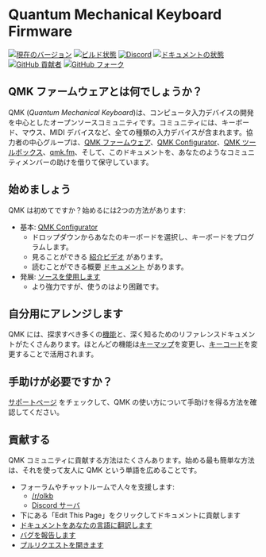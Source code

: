 # Quantum Mechanical Keyboard Firmware

<!---
  original document: 0.8.58:docs/README.md
  git diff 0.8.58 HEAD -- docs/README.md | cat
-->

[![現在のバージョン](https://img.shields.io/github/tag/qmk/qmk_firmware.svg)](https://github.com/qmk/qmk_firmware/tags)
[![ビルド状態](https://travis-ci.org/qmk/qmk_firmware.svg?branch=master)](https://travis-ci.org/qmk/qmk_firmware)
[![Discord](https://img.shields.io/discord/440868230475677696.svg)](https://discord.gg/Uq7gcHh)
[![ドキュメントの状態](https://img.shields.io/badge/docs-ready-orange.svg)](https://docs.qmk.fm)
[![GitHub 貢献者](https://img.shields.io/github/contributors/qmk/qmk_firmware.svg)](https://github.com/qmk/qmk_firmware/pulse/monthly)
[![GitHub フォーク](https://img.shields.io/github/forks/qmk/qmk_firmware.svg?style=social&label=Fork)](https://github.com/qmk/qmk_firmware/)

## QMK ファームウェアとは何でしょうか？

QMK (*Quantum Mechanical Keyboard*)は、コンピュータ入力デバイスの開発を中心としたオープンソースコミュニティです。コミュニティには、キーボード、マウス、MIDI デバイスなど、全ての種類の入力デバイスが含まれます。協力者の中心グループは、[QMK ファームウェア](https://github.com/qmk/qmk_firmware)、[QMK Configurator](https://config.qmk.fm)、[QMK ツールボックス](https://github.com/qmk/qmk_toolbox)、[qmk.fm](https://qmk.fm)、そして、このドキュメントを、あなたのようなコミュニティメンバーの助けを借りて保守しています。

## 始めましょう

QMK は初めてですか？始めるには2つの方法があります:

* 基本: [QMK Configurator](https://config.qmk.fm)
    * ドロップダウンからあなたのキーボードを選択し、キーボードをプログラムします。
    * 見ることができる [紹介ビデオ](https://www.youtube.com/watch?v=-imgglzDMdY) があります。
    * 読むことができる概要 [ドキュメント](tutorial_building_firmware_configurator.md) があります。
* 発展: [ソースを使用します](tutorial.md)
    * より強力ですが、使うのはより困難です。

## 自分用にアレンジします

QMK には、探求すべき多くの[機能](features.md)と、深く知るためのリファレンスドキュメントがたくさんあります。ほとんどの機能は[キーマップ](keymap.md)を変更し、[キーコード](keycodes.md)を変更することで活用されます。

## 手助けが必要ですか？

[サポートページ](support.md) をチェックして、QMK の使い方について手助けを得る方法を確認してください。

## 貢献する

QMK コミュニティに貢献する方法はたくさんあります。始める最も簡単な方法は、それを使って友人に QMK という単語を広めることです。

* フォーラムやチャットルームで人々を支援します:
    * [/r/olkb](https://www.reddit.com/r/olkb/)
    * [Discord サーバ](https://discord.gg/Uq7gcHh)
* 下にある「Edit This Page」をクリックしてドキュメントに貢献します
* [ドキュメントをあなたの言語に翻訳します](translating.md)
* [バグを報告します](https://github.com/qmk/qmk_firmware/issues/new/choose)
* [プルリクエストを開きます](contributing.md)
